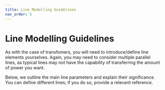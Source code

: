 ```yaml
---
title: Line Modelling Guidelines
nav_order: 5
---
```


# Line Modelling Guidelines

As with the case of transfomers, you will need to introduce/define line elements yourselves. Again, you may need to consider multiple parallel lines, as typical lines may not have the capability of transferring the amount of power you want. 

Below, we outline the main line parameters and explain their significance. You can define different lines; if you do so, provide a relevant reference.
